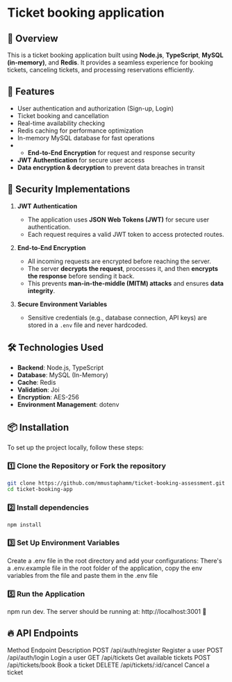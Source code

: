 # Ticket booking application

## 📌 Overview
This is a ticket booking application built using **Node.js**, **TypeScript**, **MySQL (in-memory)**, and **Redis**. It provides a seamless experience for booking tickets, canceling tickets, and processing reservations efficiently.

## 🚀 Features
- User authentication and authorization (Sign-up, Login)
- Ticket booking and cancellation
- Real-time availability checking
- Redis caching for performance optimization
- In-memory MySQL database for fast operations
- - **End-to-End Encryption** for request and response security
- **JWT Authentication** for secure user access
- **Data encryption & decryption** to prevent data breaches in transit

## 🔐 Security Implementations
1. **JWT Authentication**  
   - The application uses **JSON Web Tokens (JWT)** for secure user authentication.  
   - Each request requires a valid JWT token to access protected routes.

2. **End-to-End Encryption**  
   - All incoming requests are encrypted before reaching the server.  
   - The server **decrypts the request**, processes it, and then **encrypts the response** before sending it back.  
   - This prevents **man-in-the-middle (MITM) attacks** and ensures **data integrity**.

3. **Secure Environment Variables**  
   - Sensitive credentials (e.g., database connection, API keys) are stored in a `.env` file and never hardcoded.

## 🛠️ Technologies Used
- **Backend**: Node.js, TypeScript
- **Database**: MySQL (In-Memory)
- **Cache**: Redis
- **Validation**: Joi
- **Encryption**: AES-256
- **Environment Management**: dotenv

## 📦 Installation
To set up the project locally, follow these steps:

### 1️⃣ **Clone the Repository or Fork the repository**
```sh
git clone https://github.com/mmustaphamm/ticket-booking-assessment.git 
cd ticket-booking-app

```
### 2️⃣ **Install dependencies**
```sh
npm install

```
### 3️⃣ **Set Up Environment Variables**
Create a .env file in the root directory and add your configurations:
There's a .env.example file in the root folder of the application, copy the env variables from the file and paste them in the .env file

### 5️⃣ **Run the Application**
npm run dev. The server should be running at: http://localhost:3001 🚀

## 🔥 API Endpoints
Method	Endpoint	Description
POST	/api/auth/register	Register a user
POST	/api/auth/login	Login a user
GET	/api/tickets	Get available tickets
POST	/api/tickets/book	Book a ticket
DELETE	/api/tickets/:id/cancel	Cancel a ticket


